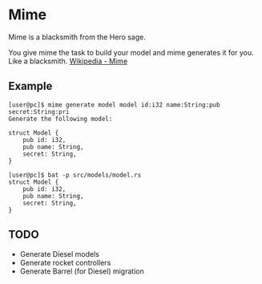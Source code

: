 # Mime
Mime is a blacksmith from the Hero sage.

You give mime the task to build your model and mime generates it for you. Like a blacksmith.
[Wikipedia - Mime](https://de.wikipedia.org/wiki/Mime_(Schmied))

## Example
```
[user@pc]$ mime generate model model id:i32 name:String:pub secret:String:pri
Generate the following model:

struct Model {
    pub id: i32,
    pub name: String,
    secret: String,
}
```

```
[user@pc]$ bat -p src/models/model.rs
struct Model {
    pub id: i32,
    pub name: String,
    secret: String,
}
```

## TODO
- Generate Diesel models
- Generate rocket controllers
- Generate Barrel (for Diesel) migration
